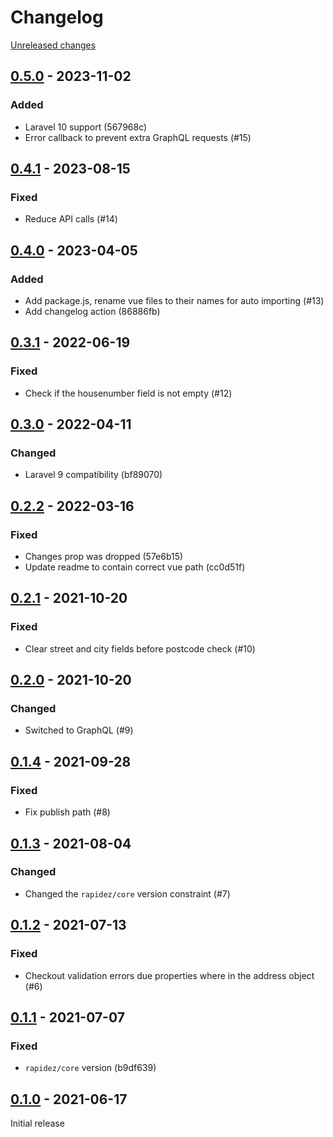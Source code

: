 # Changelog 

[Unreleased changes](https://github.com/rapidez/experius-postcode-nl/compare/0.5.0...master)
## [0.5.0](https://github.com/rapidez/experius-postcode-nl/releases/tag/0.5.0) - 2023-11-02

### Added

- Laravel 10 support (567968c)
- Error callback to prevent extra GraphQL requests (#15)

## [0.4.1](https://github.com/rapidez/experius-postcode-nl/releases/tag/0.4.1) - 2023-08-15

### Fixed

- Reduce API calls (#14)

## [0.4.0](https://github.com/rapidez/experius-postcode-nl/releases/tag/0.4.0) - 2023-04-05

### Added

- Add package.js, rename vue files to their names for auto importing (#13)
- Add changelog action (86886fb)

## [0.3.1](https://github.com/rapidez/experius-postcode-nl/releases/tag/0.3.1) - 2022-06-19

### Fixed

- Check if the housenumber field is not empty (#12)

## [0.3.0](https://github.com/rapidez/experius-postcode-nl/releases/tag/0.3.0) - 2022-04-11

### Changed

- Laravel 9 compatibility (bf89070)

## [0.2.2](https://github.com/rapidez/experius-postcode-nl/releases/tag/0.2.2) - 2022-03-16

### Fixed

- Changes prop was dropped (57e6b15)
- Update readme to contain correct vue path (cc0d51f)

## [0.2.1](https://github.com/rapidez/experius-postcode-nl/releases/tag/0.2.1) - 2021-10-20

### Fixed

- Clear street and city fields before postcode check (#10)

## [0.2.0](https://github.com/rapidez/experius-postcode-nl/releases/tag/0.2.0) - 2021-10-20

### Changed

- Switched to GraphQL (#9)

## [0.1.4](https://github.com/rapidez/experius-postcode-nl/releases/tag/0.1.4) - 2021-09-28

### Fixed

- Fix publish path (#8)

## [0.1.3](https://github.com/rapidez/experius-postcode-nl/releases/tag/0.1.3) - 2021-08-04

### Changed

- Changed the `rapidez/core` version constraint (#7)

## [0.1.2](https://github.com/rapidez/experius-postcode-nl/releases/tag/0.1.2) - 2021-07-13

### Fixed

- Checkout validation errors due properties where in the address object (#6)

## [0.1.1](https://github.com/rapidez/experius-postcode-nl/releases/tag/0.1.1) - 2021-07-07

### Fixed

- `rapidez/core` version (b9df639)

## [0.1.0](https://github.com/rapidez/experius-postcode-nl/releases/tag/0.1.0) - 2021-06-17

Initial release

